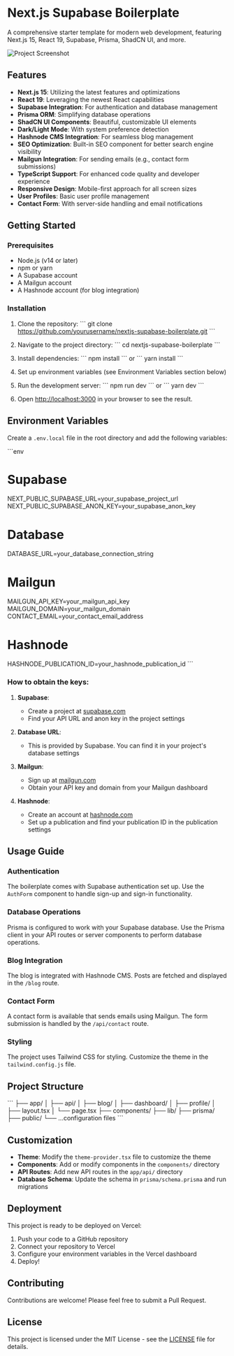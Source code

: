 # Next.js Supabase Boilerplate

A comprehensive starter template for modern web development, featuring Next.js 15, React 19, Supabase, Prisma, ShadCN UI, and more.

![Project Screenshot](placeholder-screenshot.png)

## Features

- **Next.js 15**: Utilizing the latest features and optimizations
- **React 19**: Leveraging the newest React capabilities
- **Supabase Integration**: For authentication and database management
- **Prisma ORM**: Simplifying database operations
- **ShadCN UI Components**: Beautiful, customizable UI elements
- **Dark/Light Mode**: With system preference detection
- **Hashnode CMS Integration**: For seamless blog management
- **SEO Optimization**: Built-in SEO component for better search engine visibility
- **Mailgun Integration**: For sending emails (e.g., contact form submissions)
- **TypeScript Support**: For enhanced code quality and developer experience
- **Responsive Design**: Mobile-first approach for all screen sizes
- **User Profiles**: Basic user profile management
- **Contact Form**: With server-side handling and email notifications

## Getting Started

### Prerequisites

- Node.js (v14 or later)
- npm or yarn
- A Supabase account
- A Mailgun account
- A Hashnode account (for blog integration)

### Installation

1. Clone the repository:
   \`\`\`
   git clone https://github.com/yourusername/nextjs-supabase-boilerplate.git
   \`\`\`

2. Navigate to the project directory:
   \`\`\`
   cd nextjs-supabase-boilerplate
   \`\`\`

3. Install dependencies:
   \`\`\`
   npm install
   \`\`\`
   or
   \`\`\`
   yarn install
   \`\`\`

4. Set up environment variables (see Environment Variables section below)

5. Run the development server:
   \`\`\`
   npm run dev
   \`\`\`
   or
   \`\`\`
   yarn dev
   \`\`\`

6. Open [http://localhost:3000](http://localhost:3000) in your browser to see the result.

## Environment Variables

Create a `.env.local` file in the root directory and add the following variables:

\`\`\`env
# Supabase
NEXT_PUBLIC_SUPABASE_URL=your_supabase_project_url
NEXT_PUBLIC_SUPABASE_ANON_KEY=your_supabase_anon_key

# Database
DATABASE_URL=your_database_connection_string

# Mailgun
MAILGUN_API_KEY=your_mailgun_api_key
MAILGUN_DOMAIN=your_mailgun_domain
CONTACT_EMAIL=your_contact_email_address

# Hashnode
HASHNODE_PUBLICATION_ID=your_hashnode_publication_id
\`\`\`

### How to obtain the keys:

1. **Supabase**: 
   - Create a project at [supabase.com](https://supabase.com)
   - Find your API URL and anon key in the project settings

2. **Database URL**: 
   - This is provided by Supabase. You can find it in your project's database settings

3. **Mailgun**: 
   - Sign up at [mailgun.com](https://www.mailgun.com)
   - Obtain your API key and domain from your Mailgun dashboard

4. **Hashnode**: 
   - Create an account at [hashnode.com](https://hashnode.com)
   - Set up a publication and find your publication ID in the publication settings

## Usage Guide

### Authentication

The boilerplate comes with Supabase authentication set up. Use the `AuthForm` component to handle sign-up and sign-in functionality.

### Database Operations

Prisma is configured to work with your Supabase database. Use the Prisma client in your API routes or server components to perform database operations.

### Blog Integration

The blog is integrated with Hashnode CMS. Posts are fetched and displayed in the `/blog` route.

### Contact Form

A contact form is available that sends emails using Mailgun. The form submission is handled by the `/api/contact` route.

### Styling

The project uses Tailwind CSS for styling. Customize the theme in the `tailwind.config.js` file.

## Project Structure

\`\`\`
├── app/
│   ├── api/
│   ├── blog/
│   ├── dashboard/
│   ├── profile/
│   ├── layout.tsx
│   └── page.tsx
├── components/
├── lib/
├── prisma/
├── public/
└── ...configuration files
\`\`\`

## Customization

- **Theme**: Modify the `theme-provider.tsx` file to customize the theme
- **Components**: Add or modify components in the `components/` directory
- **API Routes**: Add new API routes in the `app/api/` directory
- **Database Schema**: Update the schema in `prisma/schema.prisma` and run migrations

## Deployment

This project is ready to be deployed on Vercel:

1. Push your code to a GitHub repository
2. Connect your repository to Vercel
3. Configure your environment variables in the Vercel dashboard
4. Deploy!

## Contributing

Contributions are welcome! Please feel free to submit a Pull Request.

## License

This project is licensed under the MIT License - see the [LICENSE](LICENSE) file for details.

